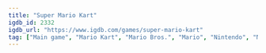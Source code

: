 ```yaml
---
title: "Super Mario Kart"
igdb_id: 2332
igdb_url: "https://www.igdb.com/games/super-mario-kart"
tag: ["Main game", "Mario Kart", "Mario Bros.", "Mario", "Nintendo", "Nintendo EAD", "Gradiente", "Hyundai", "Playtronic", "Racing", "Single player", "Multiplayer", "Split screen", "Third person", "Fantasy", "Party"]
---
```

